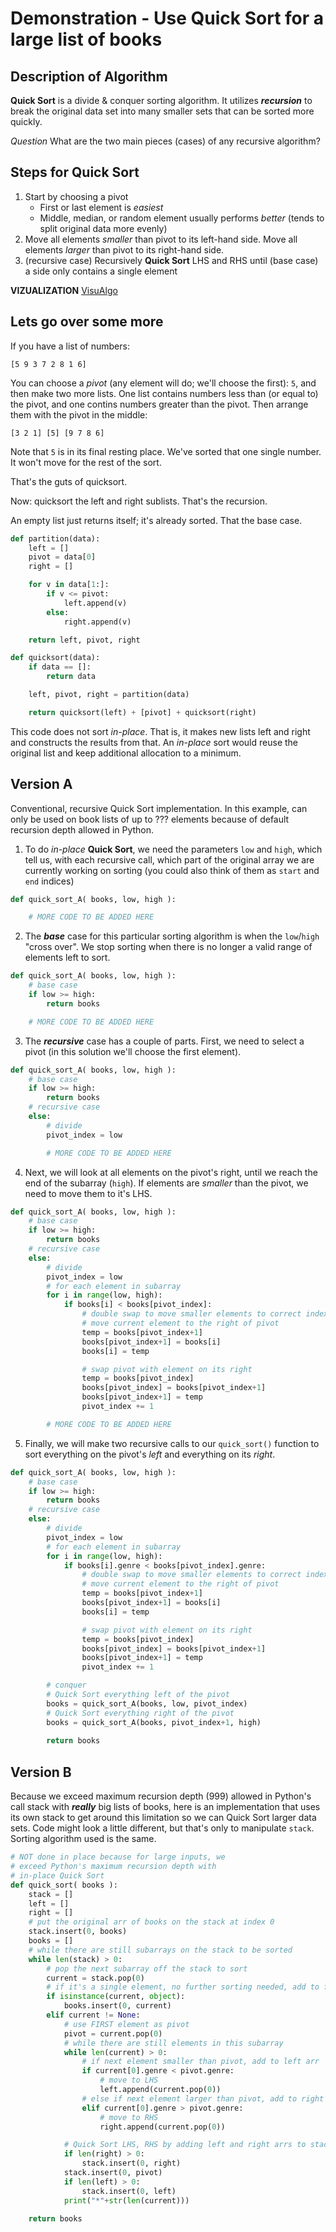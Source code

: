 # Demonstration - Use Quick Sort for a large list of books

## Description of Algorithm

**Quick Sort** is a divide & conquer sorting algorithm. It utilizes ***recursion*** to break the original data set into many smaller sets that can be sorted more quickly.

*Question*
What are the two main pieces (cases) of any recursive algorithm?

## Steps for Quick Sort

1. Start by choosing a pivot 
   * First or last element is _easiest_
   * Middle, median, or random element usually performs _better_ (tends to split original data more evenly)
2. Move all elements _smaller_ than pivot to its left-hand side. Move all elements _larger_ than pivot to its right-hand side.
3. (recursive case) Recursively **Quick Sort** LHS and RHS until (base case) a side only contains a single element

**VIZUALIZATION**
[VisuAlgo](https://visualgo.net/en/sorting?slide=11)



## Lets go over some more

If you have a list of numbers:

```plaintext
[5 9 3 7 2 8 1 6]
```

You can choose a _pivot_ (any element will do; we'll choose the first): `5`, and
then make two more lists. One list contains numbers less than (or equal to) the
pivot, and one contins numbers greater than the pivot. Then arrange them with
the pivot in the middle:

```plaintext
[3 2 1] [5] [9 7 8 6]
```

Note that `5` is in its final resting place. We've sorted that one single
number. It won't move for the rest of the sort.

That's the guts of quicksort.

Now: quicksort the left and right sublists. That's the recursion.

An empty list just returns itself; it's already sorted. That the base case.

```python
def partition(data):
    left = []
    pivot = data[0]
    right = []

    for v in data[1:]:
        if v <= pivot:
            left.append(v)
        else:
            right.append(v)

    return left, pivot, right

def quicksort(data):
    if data == []:
        return data

    left, pivot, right = partition(data)

    return quicksort(left) + [pivot] + quicksort(right)
```

This code does not sort _in-place_. That is, it makes new lists left and right and constructs the results from that. 
An _in-place_ sort would reuse the original list and keep additional allocation to a minimum.


## Version A

Conventional, recursive Quick Sort implementation. In this example, can only be used on book lists of up to ??? elements because of default recursion depth allowed in Python.

1. To do _in-place_ **Quick Sort**, we need the parameters `low` and `high`, which tell us, with each recursive call, which part of the original array we are currently working on sorting (you could also think of them as `start` and `end` indices)

```python
def quick_sort_A( books, low, high ):

    # MORE CODE TO BE ADDED HERE
```

2. The ***base*** case for this particular sorting algorithm is when the `low`/`high` "cross over". We stop sorting when there is no longer a valid range of elements left to sort.

```python
def quick_sort_A( books, low, high ):
    # base case
    if low >= high:
        return books

    # MORE CODE TO BE ADDED HERE
```

3. The ***recursive*** case has a couple of parts. First, we need to select a pivot (in this solution we'll choose the first element).

```python
def quick_sort_A( books, low, high ):
    # base case
    if low >= high:
        return books
    # recursive case
    else:
        # divide
        pivot_index = low

        # MORE CODE TO BE ADDED HERE
```

4. Next, we will look at all elements on the pivot's right, until we reach the end of the subarray (`high`). If elements are _smaller_ than the pivot, we need to move them to it's LHS.

```python
def quick_sort_A( books, low, high ):
    # base case
    if low >= high:
        return books
    # recursive case
    else:
        # divide
        pivot_index = low
        # for each element in subarray
        for i in range(low, high):
            if books[i] < books[pivot_index]:
                # double swap to move smaller elements to correct index
                # move current element to the right of pivot
                temp = books[pivot_index+1]
                books[pivot_index+1] = books[i]
                books[i] = temp

                # swap pivot with element on its right
                temp = books[pivot_index]
                books[pivot_index] = books[pivot_index+1]
                books[pivot_index+1] = temp
                pivot_index += 1

        # MORE CODE TO BE ADDED HERE
```

5. Finally, we will make two recursive calls to our `quick_sort()` function to sort everything on the pivot's _left_ and everything on its _right_.

```python
def quick_sort_A( books, low, high ):
    # base case
    if low >= high:
        return books
    # recursive case
    else:
        # divide
        pivot_index = low
        # for each element in subarray
        for i in range(low, high):
            if books[i].genre < books[pivot_index].genre:
                # double swap to move smaller elements to correct index
                # move current element to the right of pivot
                temp = books[pivot_index+1]
                books[pivot_index+1] = books[i]
                books[i] = temp

                # swap pivot with element on its right
                temp = books[pivot_index]
                books[pivot_index] = books[pivot_index+1]
                books[pivot_index+1] = temp
                pivot_index += 1

        # conquer
        # Quick Sort everything left of the pivot
        books = quick_sort_A(books, low, pivot_index)
        # Quick Sort everything right of the pivot
        books = quick_sort_A(books, pivot_index+1, high)
  
        return books
```

## Version B

Because we exceed maximum recursion depth (999) allowed in Python's call stack with ***really*** big lists of books, here is an implementation that uses its own stack to get around this limitation so we can Quick Sort larger data sets. Code might look a little different, but that's only to manipulate `stack`. Sorting algorithm used is the same.

```python
# NOT done in place because for large inputs, we
# exceed Python's maximum recursion depth with 
# in-place Quick Sort
def quick_sort( books ):
    stack = []
    left = []
    right = []
    # put the original arr of books on the stack at index 0
    stack.insert(0, books)
    books = []
    # while there are still subarrays on the stack to be sorted
    while len(stack) > 0:
        # pop the next subarray off the stack to sort
        current = stack.pop(0)
        # if it's a single element, no further sorting needed, add to final books arr
        if isinstance(current, object):
            books.insert(0, current)
        elif current != None:
            # use FIRST element as pivot
            pivot = current.pop(0)
            # while there are still elements in this subarray
            while len(current) > 0:
                # if next element smaller than pivot, add to left arr
                if current[0].genre < pivot.genre:
                    # move to LHS 
                    left.append(current.pop(0))
                # else if next element larger than pivot, add to right arr
                elif current[0].genre > pivot.genre:
                    # move to RHS
                    right.append(current.pop(0))

            # Quick Sort LHS, RHS by adding left and right arrs to stack arr to be sorted
            if len(right) > 0:
                stack.insert(0, right)
            stack.insert(0, pivot)
            if len(left) > 0:
                stack.insert(0, left)
            print("*"+str(len(current)))

    return books
```